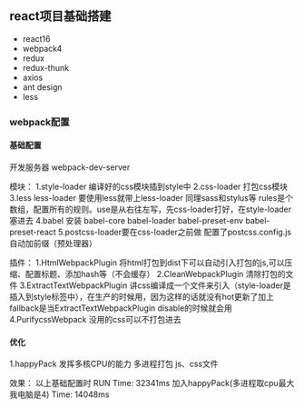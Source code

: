 ## react项目基础搭建

- react16
- webpack4
- redux
- redux-thunk
- axios
- ant design
- less


### webpack配置

#### 基础配置
开发服务器 webpack-dev-server

模块：
1.style-loader 编译好的css模块插到style中
2.css-loader 打包css模块
3.less less-loader 要使用less就带上less-loader 同理sass和stylus等 rules是个数组，配置所有的规则。use是从右往左写，先css-loader打好，在style-loader塞进去
4.babel 安装 babel-core babel-loader babel-preset-env babel-preset-react
5.postcss-loader要在css-loader之前做 配置了postcss.config.js 自动加前缀（预处理器）

插件：
1.HtmlWebpackPlugin 将html打包到dist下可以自动引入打包的js,可以压缩、配置标题、添加hash等（不会缓存）
2.CleanWebpackPlugin 清除打包的文件
3.ExtractTextWebpackPlugin 讲css编译成一个文件来引入（style-loader是插入到style标签中），在生产的时候用，因为这样的话就没有hot更新了加上fallback是当ExtractTextWebpackPlugin disable的时候就会用
4.PurifycssWebpack 没用的css可以不打包进去

#### 优化
1.happyPack
发挥多核CPU的能力 多进程打包 js、css文件

效果：
以上基础配置时 RUN Time: 32341ms
加入happyPack(多进程取cpu最大 我电脑是4) Time: 14048ms

